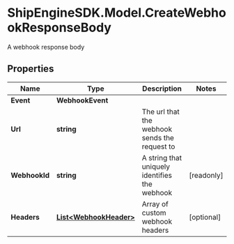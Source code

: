 # ShipEngineSDK.Model.CreateWebhookResponseBody
A webhook response body

## Properties

Name | Type | Description | Notes
------------ | ------------- | ------------- | -------------
**Event** | **WebhookEvent** |  | 
**Url** | **string** | The url that the webhook sends the request to | 
**WebhookId** | **string** | A string that uniquely identifies the webhook | [readonly] 
**Headers** | [**List&lt;WebhookHeader&gt;**](WebhookHeader.md) | Array of custom webhook headers | [optional] 

